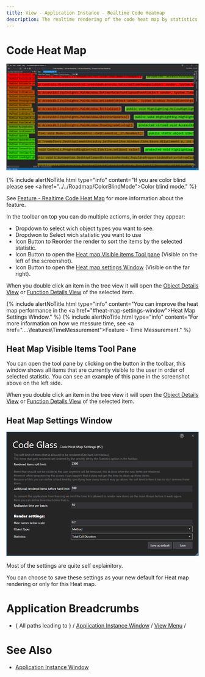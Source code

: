 ```yaml
---
title: View - Application Instance - Realtime Code Heatmap
description: The realtime rendering of the code heat map by statistics and data type.
---
```

# Code Heat Map
![assets/img/ApplicationInstanceWindow/CodeHeatMapWindow.png](../../../assets/img/ApplicationInstanceWindow/CodeHeatMapWindow.png)

{% include alertNoTitle.html  type="info" content="If you are color blind please see <a href=\"../../Roadmap/ColorBlindMode\">Color blind mode</a>." %}

See [Feature - Realtime Code Heat Map](../features/RealtimeRendering.md#realtime-code-heatmap) for more information about the feature.

In the toolbar on top you can do multiple actioms, in order they appear:
- Dropdown to select wich object types you want to see.
- Dropdwon to Select wich statistic you want to use
- Icon Button to Reorder the render to sort the items by the selected statistic.
- Icon Button to open the [Heat map Visible items Tool pane](#heat-map-visible-items-tool-pane) (Visible on the left of the screenshot).
- Icon Button to open the [Heat map settings Window](#heat-map-settings-window) (Visible on the far right).


When you double click an item in the tree view it will open the [Object Details View](ObjectDetailsView.md) or [Function Details View](CodeMemberDetailsView.md) of the selected item.

{% include alertNoTitle.html  type="info" content="You can improve the heat map performance in the <a href=\"#heat-map-settings-window\">Heat Map Settings Window</a>." %}
{% include alertNoTitle.html  type="info" content="For more information on how we messure time, see  <a href=\"..\..\features\TimeMessurement\">Feature - Time Messurement</a>." %}



## Heat Map Visible Items Tool Pane
You can open the tool pane by clicking on the button in the toolbar, this window shows all items that are currently visible to the user in order of selected statistic.
You can see an example of this pane in the screenshot above on the left side.


When you double click an item in the tree view it will open the [Object Details View](ObjectDetailsView.md) or [Function Details View](CodeMemberDetailsView.md) of the selected item.


## Heat Map Settings Window
![assets/img/ApplicationInstanceWindow/CodeHeatMapSettingsWindow.png](../../../assets/img/ApplicationInstanceWindow/CodeHeatMapSettingsWindow.png)

Most of the settings are quite self explainitory.

You can choose to save these settings as your new default for Heat map rendering or only for this Heat map.


# Application Breadcrumbs
- { All paths leading to } /  [Application Instance Window](../ApplicationInstanceDockWindow.md) / [View Menu](../ApplicationInstanceDockWindow/MenuBar.md#view-menu) / 


# See Also
- [Application Instance Window](../ApplicationInstanceDockWindow.md)